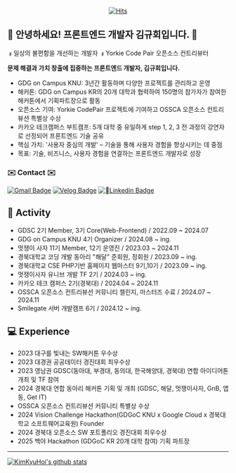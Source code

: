 <div align=center>
	
[![Hits](https://hits.seeyoufarm.com/api/count/incr/badge.svg?url=https%3A%2F%2Fgithub.com%2FKimKyuHoi&count_bg=%23020715&title_bg=%23020715&icon=openstreetmap.svg&icon_color=%23FFFFFF&title=Visitors&edge_flat=false)](https://hits.seeyoufarm.com)
  </div>
  
## :raised_hands: 안녕하세요! 프론트엔드 개발자 김규회입니다. :raised_hands:
﹟일상의 불편함을 개선하는 개발자 ﹟Yorkie Code Pair 오픈소스 컨트리뷰터

**문제 해결과 가치 창출에 집중하는 프론트엔드 개발자, 김규회입니다.**
* GDG on Campus KNU: 3년간 활동하며 다양한 프로젝트를 관리하고 운영
* 해커톤: GDG on Campus KR의 20개 대학과 협력하여 150명의 참가자가 참여한 해커톤에서 기획파트장으로 활동
* 오픈소스 기여: Yorkie CodePair 프로젝트에 기여하고 OSSCA 오픈소스 컨트리뷰션 특별상 수상
* 카카오 테크캠퍼스 부트캠프: 5개 대학 중 유일하게 step 1, 2, 3 전 과정의 강연자로 선정되어 프론트엔드 기술 공유
* 핵심 가치: '사용자 중심의 개발' – 기술을 통해 사용자 경험을 향상시키는 데 중점
* 목표: 기술, 비즈니스, 사용자 경험을 연결하는 프론트엔드 개발자로 성장
  
### ✉️ Contact ✉️
[![Gmail Badge](https://img.shields.io/badge/Gmail-d14836?style=flat-square&logo=gmail&logoColor=white&link=mailto:k546kh@gmail.com)](mailto:k546kh@gmail.com)
[![Velog Badge](https://img.shields.io/badge/Velog-444444?style=flat-square&logo=Velog&logoColor=black"&link=https://velog.io/@k_gu_wae123)](https://velog.io/@k_gu_wae123)
[![Linkedin Badge](https://img.shields.io/badge/Linkedin-1477D1?style=flat-square&logo=Linkedin&logoColor="&link=https://www.linkedin.com/in/%EA%B7%9C%ED%9A%8C-%EA%B9%80-2ba0a5254/)](https://www.linkedin.com/in/%EA%B7%9C%ED%9A%8C-%EA%B9%80-2ba0a5254/)


## :runner: Activity
* GDSC 2기 Member, 3기 Core(Web-Frontend) / 2022.09 ~ 2024.07
* GDG on Campus KNU 4기 Organizer / 2024.08 ~ ing.
* 멋쟁이 사자 11기 Member, 12기 운영진 / 2023.03 ~ 2024.11
* 경북대학교 코딩 개발 동아리 "해달" 준회원, 정회원 / 2023.09 ~ ing.
* 경북대학교 CSE PHP기반 홈페이지 웹마스터 9기,10기 / 2023.09 ~ ing.
* 멋쟁이사자 유니브 개발 TF 2기 / 2024.03 ~ ing.
* 카카오 테크 캠퍼스 2기(경북대) / 2024.04 ~ 2024.11
* OSSCA 오픈소스 컨트리뷰션 커뮤니티 챌린지, 마스터즈 수료 / 2024.07 ~ 2024.11
* Smilegate 서버 개발캠프 6기 / 2024.12 ~ ing.

## :computer: Experience
* 2023 대구를 빛내는 SW해커톤 우수상
* 2023 대경권 공공데이터 경진대회 최우수상
* 2023 영남권 GDSC(동아대, 부경대, 동의대, 한국해양대, 경북대) 연합 아이디어톤 개최 및 TF 참여
* 2024 경북대 연합 동아리 해커톤 기획 및 개최 (GDSC, 해달, 멋쟁이사자, GnB, 앱동, Get IT)
* OSSCA 오픈소스 컨트리뷰션 커뮤니티 특별상 수상
* 2024 Vision Challenge Hackathon(GDGoC KNU x Google Cloud x 경북대학교 소프트웨어교육원) Founder
* 2024 경북대 오픈소스 SW 포트폴리오 경진대회 최우수상
* 2025 백야 Hackathon (GDGoC KR 20개 대학 참여) 기획 파트장 
---

[![KimKyuHoi's github stats](https://github-readme-stats.vercel.app/api?username=KimKyuHoi)](https://github.com/anuraghazra/github-readme-stats)
